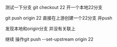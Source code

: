 测试一下分支
git checkout 22  开一个本地22分支

git push origin 22 直接在上游创建一个22分支 并push

发现本地和origin分支 并没有关联上

继续 操作git push --set-upstream origin 22

